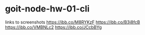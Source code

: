 # goit-node-hw-01-cli

links to screenshots
https://ibb.co/M8RYKzF
https://ibb.co/B3j8fcB
https://ibb.co/VMBNLc2
https://ibb.co/JCcbBYg
